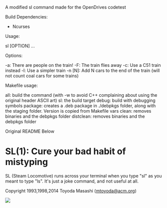 A modified sl command made for the OpenDrives codetest

Build Dependencies:
- Ncurses

Usage:

sl [OPTION] ...

Options:

-a: There are people on the train!
-F: The train flies away
-c: Use a C51 train instead
-l: Use a simpler train
-n [N]: Add N cars to the end of the train (will not count coal cars for some trains)

Makefile usage:

all: build the command (with -w to avoid C++ complaining about using the original header ASCII art)
sl: the build target
debug: build with debugging symbols
package: creates a .deb package in ./debpkgs folder, along with the staging folder. Version is copied from Makefile vars
clean: removes binaries and the debpkgs folder
distclean: removes binaries and the debpkgs folder


Original README Below

SL(1): Cure your bad habit of mistyping
=======================================

SL (Steam Locomotive) runs across your terminal when you type "sl" as
you meant to type "ls". It's just a joke command, and not useful at
all.

Copyright 1993,1998,2014 Toyoda Masashi (mtoyoda@acm.org)

![](demo.gif)
